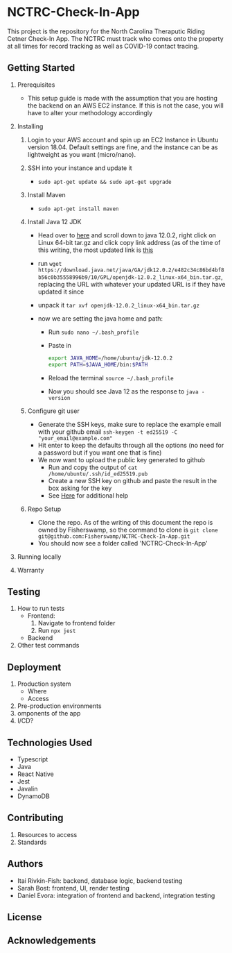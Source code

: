 # NCTRC-Check-In-App

This project is the repository for the North Carolina Theraputic Riding Cetner Check-In App. The NCTRC must track who comes onto the property at all times for record tracking as well as COVID-19 contact tracing.

## Getting Started

1. Prerequisites

   - This setup guide is made with the assumption that you are hosting the backend on an AWS EC2 instance. If this is not the case, you will have to alter your methodology accordingly

2. Installing

   1. Login to your AWS account and spin up an EC2 Instance in Ubuntu version 18.04. Default settings are fine, and the instance can be as lightweight as you want (micro/nano).

   2. SSH into your instance and update it

      - `sudo apt-get update && sudo apt-get upgrade`

   3. Install Maven

      - `sudo apt-get install maven`

   4. Install Java 12 JDK

      - Head over to [here](https://jdk.java.net/archive/) and scroll down to java 12.0.2, right click on Linux 64-bit tar.gz and click copy link address (as of the time of this writing, the most updated link is [this](https://download.java.net/java/GA/jdk12.0.2/e482c34c86bd4bf8b56c0b35558996b9/10/GPL/openjdk-12.0.2_linux-x64_bin.tar.gz)
      - run
        `wget https://download.java.net/java/GA/jdk12.0.2/e482c34c86bd4bf8b56c0b35558996b9/10/GPL/openjdk-12.0.2_linux-x64_bin.tar.gz`, replacing the URL with whatever your updated URL is if they have updated it since
      - unpack it
        `tar xvf openjdk-12.0.2_linux-x64_bin.tar.gz`
      - now we are setting the java home and path:

        - Run
          `sudo nano ~/.bash_profile`
        - Paste in

          ```bash
          export JAVA_HOME=/home/ubuntu/jdk-12.0.2
          export PATH=$JAVA_HOME/bin:$PATH
          ```

        - Reload the terminal
          `source ~/.bash_profile`
        - Now you should see Java 12 as the response to
          `java -version`

   5. Configure git user

      - Generate the SSH keys, make sure to replace the example email with your github email
        `ssh-keygen -t ed25519 -C "your_email@example.com"`
      - Hit enter to keep the defaults through all the options (no need for a password but if you want one that is fine)
      - We now want to upload the public key generated to github
        - Run and copy the output of
          `cat /home/ubuntu/.ssh/id_ed25519.pub`
        - Create a new SSH key on github and paste the result in the box asking for the key
        - See [Here](https://docs.github.com/en/free-pro-team@latest/github/authenticating-to-github/adding-a-new-ssh-key-to-your-github-account) for additional help

   6. Repo Setup
      - Clone the repo. As of the writing of this document the repo is owned by Fisherswamp, so the command to clone is `git clone git@github.com:Fisherswamp/NCTRC-Check-In-App.git`
      - You should now see a folder called 'NCTRC-Check-In-App'

3. Running locally
4. Warranty

## Testing

1. How to run tests
   - Frontend:
     1. Navigate to frontend folder
     2. Run `npx jest`
   - Backend
2. Other test commands

## Deployment

1. Production system
   - Where
   - Access
2. Pre-production environments
3. omponents of the app
4. I/CD?

## Technologies Used

- Typescript
- Java
- React Native
- Jest
- Javalin
- DynamoDB

## Contributing

1. Resources to access
2. Standards

## Authors

- Itai Rivkin-Fish: backend, database logic, backend testing
- Sarah Bost: frontend, UI, render testing
- Daniel Evora: integration of frontend and backend, integration testing

## License

## Acknowledgements
